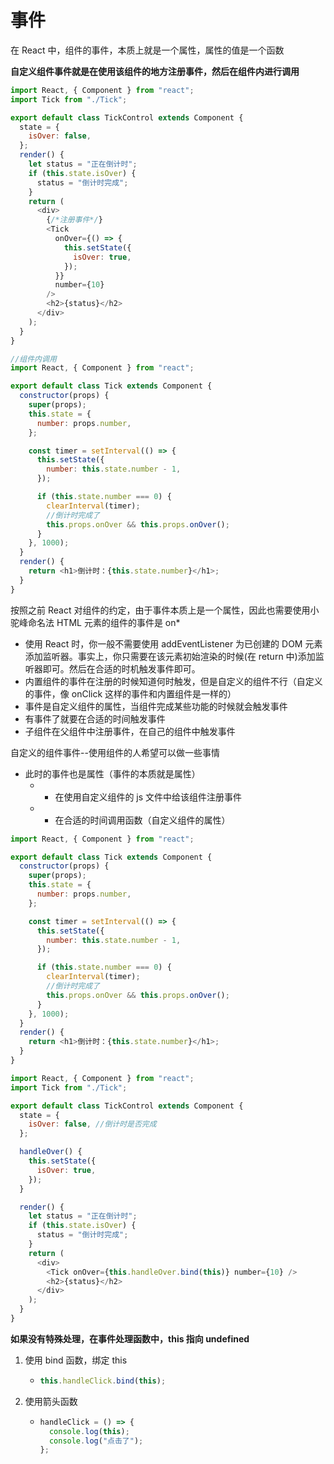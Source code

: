 # 事件

在 React 中，组件的事件，本质上就是一个属性，属性的值是一个函数

**自定义组件事件就是在使用该组件的地方注册事件，然后在组件内进行调用**

```js
import React, { Component } from "react";
import Tick from "./Tick";

export default class TickControl extends Component {
  state = {
    isOver: false,
  };
  render() {
    let status = "正在倒计时";
    if (this.state.isOver) {
      status = "倒计时完成";
    }
    return (
      <div>
        {/*注册事件*/}
        <Tick
          onOver={() => {
            this.setState({
              isOver: true,
            });
          }}
          number={10}
        />
        <h2>{status}</h2>
      </div>
    );
  }
}

//组件内调用
import React, { Component } from "react";

export default class Tick extends Component {
  constructor(props) {
    super(props);
    this.state = {
      number: props.number,
    };

    const timer = setInterval(() => {
      this.setState({
        number: this.state.number - 1,
      });

      if (this.state.number === 0) {
        clearInterval(timer);
        //倒计时完成了
        this.props.onOver && this.props.onOver();
      }
    }, 1000);
  }
  render() {
    return <h1>倒计时：{this.state.number}</h1>;
  }
}
```

按照之前 React 对组件的约定，由于事件本质上是一个属性，因此也需要使用小驼峰命名法
HTML 元素的组件的事件是 on\*

- 使用 React 时，你一般不需要使用 addEventListener 为已创建的 DOM 元素添加监听器。事实上，你只需要在该元素初始渲染的时候(在 return 中)添加监听器即可。然后在合适的时机触发事件即可。
- 内置组件的事件在注册的时候知道何时触发，但是自定义的组件不行（自定义的事件，像 onClick 这样的事件和内置组件是一样的）
- 事件是自定义组件的属性，当组件完成某些功能的时候就会触发事件
- 有事件了就要在合适的时间触发事件
- 子组件在父组件中注册事件，在自己的组件中触发事件

自定义的组件事件--使用组件的人希望可以做一些事情

- 此时的事件也是属性（事件的本质就是属性）
  - - 在使用自定义组件的 js 文件中给该组件注册事件
  - - 在合适的时间调用函数（自定义组件的属性）

```js
import React, { Component } from "react";

export default class Tick extends Component {
  constructor(props) {
    super(props);
    this.state = {
      number: props.number,
    };

    const timer = setInterval(() => {
      this.setState({
        number: this.state.number - 1,
      });

      if (this.state.number === 0) {
        clearInterval(timer);
        //倒计时完成了
        this.props.onOver && this.props.onOver();
      }
    }, 1000);
  }
  render() {
    return <h1>倒计时：{this.state.number}</h1>;
  }
}

import React, { Component } from "react";
import Tick from "./Tick";

export default class TickControl extends Component {
  state = {
    isOver: false, //倒计时是否完成
  };

  handleOver() {
    this.setState({
      isOver: true,
    });
  }

  render() {
    let status = "正在倒计时";
    if (this.state.isOver) {
      status = "倒计时完成";
    }
    return (
      <div>
        <Tick onOver={this.handleOver.bind(this)} number={10} />
        <h2>{status}</h2>
      </div>
    );
  }
}
```

**如果没有特殊处理，在事件处理函数中，this 指向 undefined**

1. 使用 bind 函数，绑定 this
   - ```js
     this.handleClick.bind(this);
     ```
2. 使用箭头函数
   - ```js
     handleClick = () => {
       console.log(this);
       console.log("点击了");
     };
     ```
